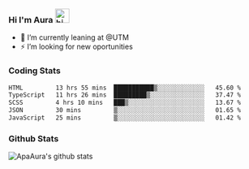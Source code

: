### Hi I'm Aura <img src="https://user-images.githubusercontent.com/1303154/88677602-1635ba80-d120-11ea-84d8-d263ba5fc3c0.gif" width="28px" alt="hi">

- 🔭 I’m currently leaning at @UTM
- ⚡ I’m looking for new oportunities


### Coding Stats

<!--START_SECTION:waka-->

```txt
HTML         13 hrs 55 mins  ███████████▒░░░░░░░░░░░░░   45.60 %
TypeScript   11 hrs 26 mins  █████████▒░░░░░░░░░░░░░░░   37.47 %
SCSS         4 hrs 10 mins   ███▒░░░░░░░░░░░░░░░░░░░░░   13.67 %
JSON         30 mins         ▒░░░░░░░░░░░░░░░░░░░░░░░░   01.65 %
JavaScript   25 mins         ▒░░░░░░░░░░░░░░░░░░░░░░░░   01.42 %
```

<!--END_SECTION:waka-->

### Github Stats

![ApaAura's github stats](https://github-readme-stats.vercel.app/api?username=ApaAura&count_private=true&theme=tokyonight&hide=contribs,prs)
